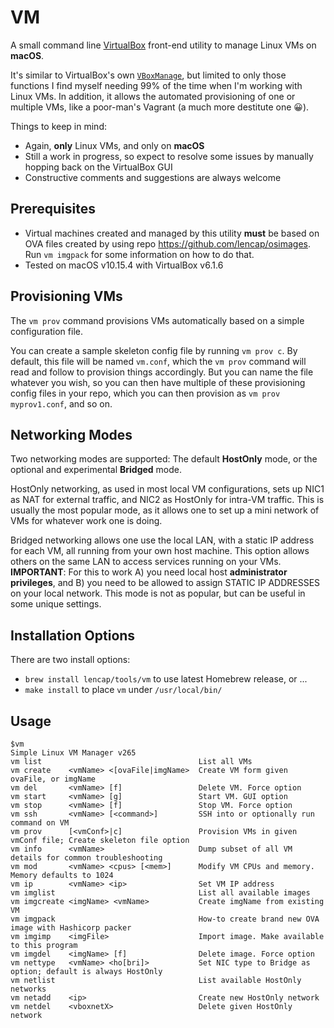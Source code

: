 # VM
A small command line [VirtualBox](https://www.virtualbox.org/) front-end utility to manage Linux VMs on __macOS__.

It's similar to VirtualBox's own [`VBoxManage`](https://www.virtualbox.org/manual/ch08.html), but limited to only those functions I find myself needing 99% of the time when I'm working with Linux VMs. In addition, it allows the automated provisioning of one or multiple VMs, like a poor-man's Vagrant (a much more destitute one 😀).

Things to keep in mind:

- Again, __only__ Linux VMs, and only on __macOS__
- Still a work in progress, so expect to resolve some issues by manually hopping back on the VirtualBox GUI
- Constructive comments and suggestions are always welcome

## Prerequisites
* Virtual machines created and managed by this utility __must__ be based on OVA files created by using repo https://github.com/lencap/osimages. Run `vm imgpack` for some information on how to do that. 
* Tested on macOS v10.15.4 with VirtualBox v6.1.6

## Provisioning VMs
The `vm prov` command provisions VMs automatically based on a simple configuration file.

You can create a sample skeleton config file by running `vm prov c`. By default, this file will be named `vm.conf`, which the `vm prov` command will read and follow to provision things accordingly. But you can name the file whatever you wish, so you can then have multiple of these provisioning config files in your repo, which you can then provision as `vm prov myprov1.conf`, and so on.

## Networking Modes
Two networking modes are supported: The default __HostOnly__ mode, or the optional and experimental __Bridged__ mode.

HostOnly networking, as used in most local VM configurations, sets up NIC1 as NAT for external traffic, and NIC2 as HostOnly for intra-VM traffic. This is usually the most popular mode, as it allows one to set up a mini network of VMs for whatever work one is doing.  

Bridged networking allows one use the local LAN, with a static IP address for each VM, all running from your own host machine. This option allows others on the same LAN to access services running on your VMs. __IMPORTANT__: For this to work A) you need local host __administrator privileges__, and B) you need to be allowed to assign STATIC IP ADDRESSES on your local network. This mode is not as popular, but can be useful in some unique settings.

## Installation Options
There are two install options:
- `brew install lencap/tools/vm` to use latest Homebrew release, or ...
- `make install` to place `vm` under `/usr/local/bin/`

## Usage
```
$vm
Simple Linux VM Manager v265
vm list                                   List all VMs
vm create    <vmName> <[ovaFile|imgName>  Create VM form given ovaFile, or imgName
vm del       <vmName> [f]                 Delete VM. Force option
vm start     <vmName> [g]                 Start VM. GUI option
vm stop      <vmName> [f]                 Stop VM. Force option
vm ssh       <vmName> [<command>]         SSH into or optionally run command on VM
vm prov      [<vmConf>|c]                 Provision VMs in given vmConf file; Create skeleton file option
vm info      <vmName>                     Dump subset of all VM details for common troubleshooting
vm mod       <vmName> <cpus> [<mem>]      Modify VM CPUs and memory. Memory defaults to 1024
vm ip        <vmName> <ip>                Set VM IP address
vm imglist                                List all available images
vm imgcreate <imgName> <vmName>           Create imgName from existing VM
vm imgpack                                How-to create brand new OVA image with Hashicorp packer
vm imgimp    <imgFile>                    Import image. Make available to this program
vm imgdel    <imgName> [f]                Delete image. Force option
vm nettype   <vmName> <ho[bri]>           Set NIC type to Bridge as option; default is always HostOnly
vm netlist                                List available HostOnly networks
vm netadd    <ip>                         Create new HostOnly network
vm netdel    <vboxnetX>                   Delete given HostOnly network
```
